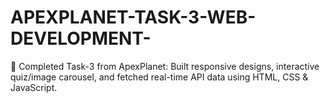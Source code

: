 # APEXPLANET-TASK-3-WEB-DEVELOPMENT-
🚀 Completed Task-3 from ApexPlanet: Built responsive designs, interactive quiz/image carousel, and fetched real-time API data using HTML, CSS &amp; JavaScript.
